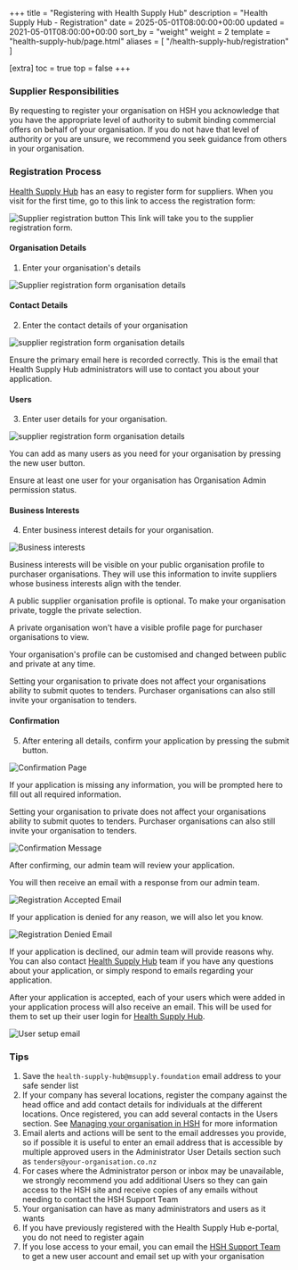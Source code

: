 +++
title = "Registering with Health Supply Hub"
description = "Health Supply Hub - Registration"
date = 2025-05-01T08:00:00+00:00
updated = 2021-05-01T08:00:00+00:00
sort_by = "weight"
weight = 2
template = "health-supply-hub/page.html"
aliases = [
    "/health-supply-hub/registration"
]

[extra]
toc = true
top = false
+++

### Supplier Responsibilities

By requesting to register your organisation on HSH you acknowledge that you have the appropriate level of authority to submit binding commercial offers on behalf of your organisation. If you do not have that level of authority or you are unsure, we recommend you seek guidance from others in your organisation.

### Registration Process

[Health Supply Hub](https://health-supply-hub.msupply.org) has an easy to register form for suppliers. When you visit for the first time, go to this link to access the registration form:

![Supplier registration button](/health-supply-hub/supplier/images/supplier_login-page-registration-form.png)
This link will take you to the supplier registration form.

#### Organisation Details

1. Enter your organisation's details

![Supplier registration form organisation details](/health-supply-hub/supplier/images/supplier_organisation_details.png)

#### Contact Details

2. Enter the contact details of your organisation

![supplier registration form organisation details](/health-supply-hub/supplier/images/supplier_contact_details.png)

<div class="note">
Ensure the primary email here is recorded correctly. This is the email that Health Supply Hub administrators will use to contact you about your application.
</div>

#### Users

3. Enter user details for your organisation.

![supplier registration form organisation details](/health-supply-hub/supplier/images/supplier_users.png)

You can add as many users as you need for your organisation by pressing the new user button.

<div class="note">
Ensure at least one user for your organisation has Organisation Admin permission status.
</div>

#### Business Interests

4. Enter business interest details for your organisation.

![Business interests](/health-supply-hub/supplier/images/supplier_business_interests.png)

Business interests will be visible on your public organisation profile to purchaser organisations. They will use this information to invite suppliers whose business interests align with the tender.

A public supplier organisation profile is optional. To make your organisation private, toggle the private selection.

A private organisation won't have a visible profile page for purchaser organisations to view.

Your organisation's profile can be customised and changed between public and private at any time.

<div class="note">
    Setting your organisation to private does not affect your organisations ability to submit quotes to tenders. Purchaser organisations can also still invite your organisation to tenders.
</div>

#### Confirmation

5. After entering all details, confirm your application by pressing the submit button.

![Confirmation Page](/health-supply-hub/supplier/images/supplier_confirmation_button.png)

If your application is missing any information, you will be prompted here to fill out all required information.

<div class="note">
    Setting your organisation to private does not affect your organisations ability to submit quotes to tenders. Purchaser organisations can also still invite your organisation to tenders.
</div>

![Confirmation Message](/health-supply-hub/supplier/images/supplier_confirmation_message.png)

After confirming, our admin team will review your application.

You will then receive an email with a response from our admin team.

![Registration Accepted Email](/health-supply-hub/supplier/images/supplier_registration_accepted_email.png)

If your application is denied for any reason, we will also let you know.

![Registration Denied Email](/health-supply-hub/supplier/images/supplier_registration_denied_email.png)

<div class="note">
    If your application is declined, our admin team will provide reasons why. You can also contact <a href="mailto:health-supply-hub@msupply.foundation">Health Supply Hub</a> team if you have any questions about your application, or simply respond to emails regarding your application.
</div>

After your application is accepted, each of your users which were added in your application process will also receive an email.
This will be used for them to set up their user login for [Health Supply Hub](https://health-supply-hub.msupply.org).

![User setup email](/health-supply-hub/supplier/images/supplier_registration_user_activation_email.png)

### Tips

1. Save the `health-supply-hub@msupply.foundation` email address to your safe sender list
2. If your company has several locations, register the company against the head office and add contact details for individuals at the different locations. Once registered, you can add several contacts in the Users section. See [Managing your organisation in HSH](/health-supply-hub/managing-users/) for more information
3. Email alerts and actions will be sent to the email addresses you provide, so if possible it is useful to enter an email address that is accessible by multiple approved users in the Administrator User Details section such as `tenders@your-organisation.co.nz`
4. For cases where the Administrator person or inbox may be unavailable, we strongly recommend you add additional Users so they can gain access to the HSH site and receive copies of any emails without needing to contact the HSH Support Team
5. Your organisation can have as many administrators and users as it wants
6. If you have previously registered with the Health Supply Hub e-portal, you do not need to register again
7. If you lose access to your email, you can email the [HSH Support Team](mailto:health-supply-hub@msupply.foundation) to get a new user account and email set up with your organisation
